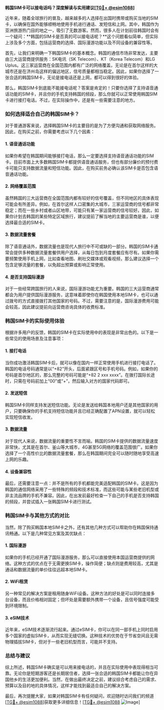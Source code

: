 **韩国SIM卡可以接电话吗？深度解读与实用建议[[TG💪+ @esim1088](https://t.me/s/esim1088)]**

近年来，随着全球旅行的普及，越来越多的人选择在出国时携带或购买当地的SIM卡，以确保在国外能够顺畅地使用手机进行通话、发短信和上网。其中，韩国作为亚洲旅游热门目的地之一，吸引了无数游客。然而，很多人在计划前往韩国时会有一个疑问：**韩国的SIM卡是否真的可以接电话呢？**这个问题看似简单，但实际上涉及多个方面，包括运营商的选择、国际漫游功能以及不同设备的兼容性等。

首先，让我们来明确一下韩国SIM卡的基本概念。韩国的通信市场非常发达，主要由三大运营商提供服务：SK电讯（SK Telecom）、KT（Korea Telecom）和LG Uplus。这三家运营商在全国范围内都有广泛的网络覆盖，无论是在首尔这样的大城市还是在济州岛这样的偏远地区，信号质量都相当稳定。因此，如果你选择了一张合适的韩国SIM卡，无论是接电话还是上网，都可以得到很好的体验。

那么，韩国SIM卡到底能不能接电话呢？答案是肯定的！只要你选择了支持语音通话功能的SIM卡，并且你的手机支持韩国的频段，那么你就可以正常使用韩国SIM卡进行接打电话。不过，在实际操作中，还是有一些需要注意的地方。

### **如何选择适合自己的韩国SIM卡？**

对于普通游客来说，选择韩国SIM卡的主要目的是为了方便沟通和获取网络服务。因此，在购买之前，你需要考虑以下几个因素：

#### **1. 语音通话功能**
如果你希望在韩国期间能够接打电话，那么一定要选择支持语音通话功能的SIM卡。目前市面上大多数韩国SIM卡都提供语音通话服务，但也有部分廉价的预付费卡可能只支持数据流量和短信功能。因此，在购买前务必确认该SIM卡是否包含语音通话功能。

#### **2. 网络覆盖范围**
虽然韩国的三大运营商在全国范围内都有较好的信号覆盖，但不同地区的具体表现可能会有所差异。例如，在首尔这样人口密集的大城市，三家运营商的信号都非常稳定；而在一些乡村或者山区地带，可能只有某一家运营商的信号较好。因此，如果你计划去韩国的某些特定区域旅行，建议提前了解当地的主要运营商是谁，以便选择最合适的SIM卡。

#### **3. 数据流量套餐**
除了语音通话外，数据流量也是现代人旅行中不可或缺的一部分。韩国的SIM卡通常会提供多种数据流量套餐供用户选择，从每日包到月度套餐应有尽有。如果你需要频繁使用手机上网，比如查看地图、刷社交媒体或观看视频，那么建议选择一个包含足够流量的套餐，以免超出预算或影响正常使用。

#### **4. 是否支持国际漫游**
对于一些经常跨国旅行的人来说，国际漫游功能尤为重要。韩国的三大运营商通常都会为用户提供国际漫游服务，这意味着即使你在韩国使用本地SIM卡，也可以通过拨号的方式直接拨打其他国家的号码。不过，需要注意的是，国际漫游费用可能会较高，因此建议提前向运营商咨询具体的收费标准。

### **韩国SIM卡的实际使用体验**

根据许多用户的反馈，韩国的SIM卡在实际使用中的表现是非常出色的。以下是一些常见的使用场景及注意事项：

#### **1. 接打电话**
当你成功激活韩国SIM卡后，就可以像在国内一样正常使用手机进行接打电话了。韩国的电话号码通常是以“+82”开头，后面紧跟区号和手机号码。例如，如果你的号码是首尔地区的，那么完整的号码可能是“+82 2 xxx xxxx”。在拨打国际长途时，只需在号码前加上“00”或“+”，然后输入对方的国家代码即可。

#### **2. 发送短信**
韩国SIM卡同样支持发送短信功能。无论是发送给韩国本地用户还是其他国家的用户，只要确保你的手机支持短信功能并且已经正确配置了APN设置，就可以轻松实现短信收发。

#### **3. 数据流量**
对于现代人来说，数据流量的重要性不言而喻。韩国的SIM卡提供的数据流量速度非常快，尤其是在首尔、釜山等大城市，4G甚至5G网络的覆盖范围很广。如果你选择了一个高性价比的数据流量套餐，那么在韩国期间完全可以随时随地享受高速上网的乐趣。

#### **4. 设备兼容性**
最后，还需要注意一点：并不是所有的手机都能完美适配韩国的SIM卡。这是因为韩国的通信网络采用了一些特殊的频段和技术标准，而这些可能与某些老旧机型或非主流品牌的手机不兼容。因此，在出发前最好检查一下自己的手机是否支持韩国的频段，并尝试插入一张韩国SIM卡进行测试。

### **韩国SIM卡与其他方式的对比**

当然，除了购买韩国本地SIM卡之外，还有其他几种方式可以帮助你在韩国保持通讯畅通。以下是几种常见方案及其优缺点：

#### **1. 国际漫游**
如果你的手机已经开通了国际漫游服务，那么可以直接使用本国运营商提供的网络。这种方式的优点在于无需更换SIM卡，操作简便；缺点则是费用较高，尤其是通话和数据流量的单价往往远超本地SIM卡。

#### **2. WiFi租赁**
另一种常见的解决方案是租用随身WiFi设备。这种方法的好处是可以同时连接多台设备，而且价格相对固定；但坏处是需要额外携带一个设备，且信号强度可能受到环境限制。

#### **3. eSIM技术**
近年来，eSIM技术逐渐流行起来。通过eSIM卡，你可以在同一部手机上同时启用多个国家的虚拟SIM卡，从而实现无缝切换。这种技术的优势在于节省空间且无需物理插拔SIM卡，但对于一些老旧机型而言，可能并不支持。

### **总结与建议**

综上所述，韩国SIM卡确实是可以用来接电话的，并且在实际使用中表现得相当可靠。无论你是短期游客还是长期居住者，选择一张合适的韩国SIM卡都能让你在异国他乡的生活更加便利。当然，在做出最终决定之前，建议综合考虑自己的需求、预算以及目的地的具体情况，这样才能找到最适合自己的解决方案。

最后，再次提醒大家，如果对韩国SIM卡有任何疑问，欢迎随时访问我们的频道[[TG💪+ @esim1088](https://t.me/s/esim1088)]获取更多详细信息！[[TG💪+ @esim1088](https://t.me/s/esim1088) ![Image](https://i.postimg.cc/4NQfJmqS/Snipaste-2025-05-13-00-14-12.png)]